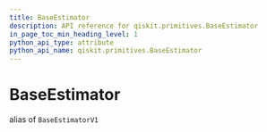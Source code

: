 ```yaml
---
title: BaseEstimator
description: API reference for qiskit.primitives.BaseEstimator
in_page_toc_min_heading_level: 1
python_api_type: attribute
python_api_name: qiskit.primitives.BaseEstimator
---
```


# BaseEstimator

alias of `BaseEstimatorV1`

